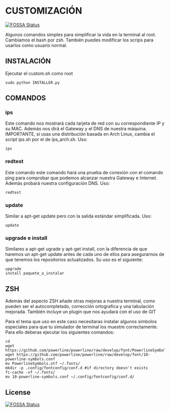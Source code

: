 # CUSTOMIZACIÓN
[![FOSSA Status](https://app.fossa.io/api/projects/git%2Bgithub.com%2Ffvarovillodres%2Fcustom.svg?type=shield)](https://app.fossa.io/projects/git%2Bgithub.com%2Ffvarovillodres%2Fcustom?ref=badge_shield)


Algunos comandos simples para simplificar la vida en la terminal al root. Cambiamos el bash por zsh. También puedes modificar los scrips para usarlos como usuario normal.

## INSTALACIÓN

Ejecutar el custom.sh como root

	sudo python INSTALLER.py

## COMANDOS

### ips

Este comando nos mostrará cada tarjeta de red con su correspondiente IP y su MAC. Además nos 
dirá el Gateway y el DNS de nuestra máquina. IMPORTANTE, si usas una distribución basada en 
Arch Linux, cambia el script ips.sh por el de ips_arch.sh. Uso:

	ips

### redtest

Este comando este comando hará una prueba de conexión con el comando ping para comprobar que podemos alcanzar nuestra Gateway e Internet. Además probará nuestra configuración DNS. Uso:

	redtest

### update

Similar a apt-get update pero con la salida estándar simplificada. Uso:

	update

### upgrade e install

Similares a apt-get ugrade y apt-get install, con la diferencia de que haremos un apt-get update antes de cada uno de ellos para asegurarnos de que tenemos los repositorios actualizados. Su uso es el siguiente:

	upgrade
	install paquete_a_instalar

## ZSH

Además del aspecto ZSH añade otras mejoras a nuestra terminal, como pueden ser el autocompletado, corrección ortografica y una tabulación mejorada. También incluye un plugin que nos ayudará con el uso de GIT

Para el tema que uso en este caso necesitaras instalar algunos simbolos especiales para que tu simulador de terminal los muestre correctamente. Para ello deberas ejecutar los siguientes comandos:

	cd
	wget https://github.com/powerline/powerline/raw/develop/font/PowerlineSymbols.otf
	wget https://github.com/powerline/powerline/raw/develop/font/10-powerline-symbols.conf
	mv PowerlineSymbols.otf ~/.fonts/
	mkdir -p .config/fontconfig/conf.d #if directory doesn't exists
	fc-cache -vf ~/.fonts/
	mv 10-powerline-symbols.conf ~/.config/fontconfig/conf.d/


## License
[![FOSSA Status](https://app.fossa.io/api/projects/git%2Bgithub.com%2Ffvarovillodres%2Fcustom.svg?type=large)](https://app.fossa.io/projects/git%2Bgithub.com%2Ffvarovillodres%2Fcustom?ref=badge_large)